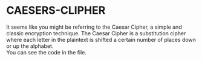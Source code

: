 # CAESERS-CLIPHER
It seems like you might be referring to the Caesar Cipher, a simple and classic encryption technique. The Caesar Cipher is a substitution cipher where each letter in the plaintext is shifted a certain number of places down or up the alphabet.<br>
You can see the code in the file.
